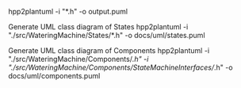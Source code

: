 hpp2plantuml -i "*.h" -o output.puml

Generate UML class diagram of States
hpp2plantuml -i "./src/WateringMachine/States/*.h" -o docs/uml/states.puml

Generate UML class diagram of Components
hpp2plantuml -i "./src/WateringMachine/Components/*.h" -i "./src/WateringMachine/Components/StateMachineInterfaces/*.h" -o docs/uml/components.puml
